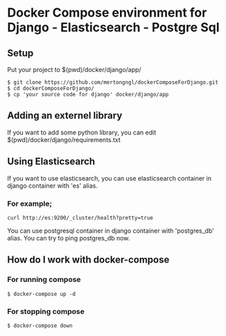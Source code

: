 # Docker Compose environment for Django - Elasticsearch - Postgre Sql

## Setup
Put your project to $(pwd)/docker/django/app/
```
$ git clone https://github.com/mertongngl/dockerComposeForDjango.git
$ cd dockerComposeForDjango/
$ cp 'your source code for django' docker/django/app
```

## Adding an externel library

If you want to add some python library, you can edit $(pwd)/docker/django/requirements.txt

## Using Elasticsearch 
If you want to use elasticsearch, you can use elasticsearch container in django container with 'es' alias.

### For example; 
`curl http://es:9200/_cluster/health?pretty=true`

You can use postgresql container in django container with 'postgres_db' alias. You can try to ping postgres_db now.

## How do I work with docker-compose
### For running compose  
`$ docker-compose up -d` 

### For stopping compose  
`$ docker-compose down`
